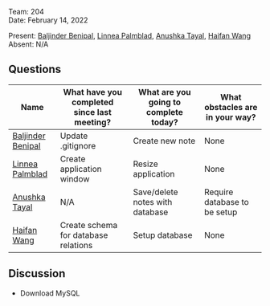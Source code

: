 Team: 204  
Date: February 14, 2022  

Present: [Baljinder Benipal](https://git.uwaterloo.ca/bs2benip), [Linnea Palmblad](https://git.uwaterloo.ca/lpalmbla), [Anushka Tayal](https://git.uwaterloo.ca/atayal), [Haifan Wang](https://git.uwaterloo.ca/h769wang)  
Absent: N/A  

## Questions
| Name | What have you completed since last meeting? | What are you going to complete today? | What obstacles are in your way? |
| ------ | ------ | ------ | ------ |
| [Baljinder Benipal](https://git.uwaterloo.ca/bs2benip) | Update .gitignore | Create new note | None |
| [Linnea Palmblad](https://git.uwaterloo.ca/lpalmbla) | Create application window | Resize application | None |
| [Anushka Tayal](https://git.uwaterloo.ca/atayal) | N/A | Save/delete notes with database | Require database to be setup |
| [Haifan Wang](https://git.uwaterloo.ca/h769wang) | Create schema for database relations | Setup database | None |

## Discussion
- Download MySQL